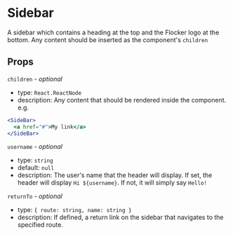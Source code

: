 # Sidebar

A sidebar which contains a heading at the top and the Flocker logo at the bottom. Any content should be inserted as the component's `children`

## Props

`children` - _optional_

- type: `React.ReactNode`
- description: Any content that should be rendered inside the component. e.g.

```jsx
<SideBar>
  <a href="#">My link</a>
</SideBar>
```

`username` - _optional_

- type: `string`
- default: `null`
- description: The user's name that the header will display. If set, the header will display `Hi ${username}`. If not, it will simply say `Hello!`

`returnTo` - _optional_

- type: `{ route: string, name: string }`
- description: If defined, a return link on the sidebar that navigates to the specified route.
